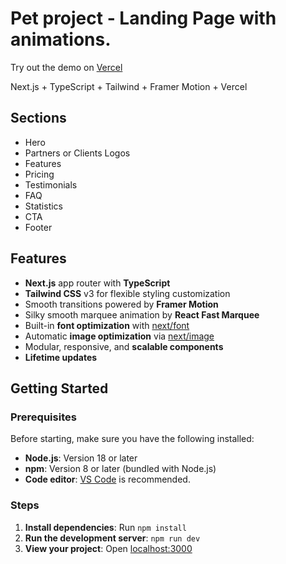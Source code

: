 # Pet project - Landing Page with animations.

Try out the demo on [Vercel](https://rasket-pet-project.vercel.app/)

Next.js + TypeScript + Tailwind + Framer Motion + Vercel

## Sections

- Hero
- Partners or Clients Logos
- Features
- Pricing
- Testimonials
- FAQ
- Statistics
- CTA
- Footer

## Features

- **Next.js** app router with **TypeScript**
- **Tailwind CSS** v3 for flexible styling customization
- Smooth transitions powered by **Framer Motion**
- Silky smooth marquee animation by **React Fast Marquee**
- Built-in **font optimization** with [next/font](https://nextjs.org/docs/app/api-reference/components/font)
- Automatic **image optimization** via [next/image](https://nextjs.org/docs/app/building-your-application/optimizing/images)
- Modular, responsive, and **scalable components**
- **Lifetime updates**

## Getting Started

### Prerequisites

Before starting, make sure you have the following installed:

- **Node.js**: Version 18 or later
- **npm**: Version 8 or later (bundled with Node.js)
- **Code editor**: [VS Code](https://code.visualstudio.com/) is recommended.

### Steps

1. **Install dependencies**: Run `npm install`
2. **Run the development server**: `npm run dev`
3. **View your project**: Open [localhost:3000](http://localhost:3000)

